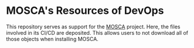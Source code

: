 # MOSCA's Resources of DevOps

This repository serves as support for the [MOSCA](https://github.com/iquasere/MOSCA) project. Here, the files involved in its CI/CD are deposited. This allows users to not download all of those objects when installing MOSCA.
